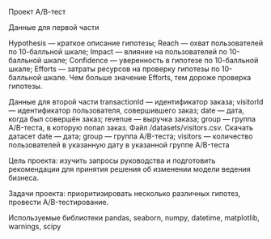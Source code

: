 Проект А/В-тест

Данные для первой части

Hypothesis — краткое описание гипотезы;
Reach — охват пользователей по 10-балльной шкале;
Impact — влияние на пользователей по 10-балльной шкале;
Confidence — уверенность в гипотезе по 10-балльной шкале;
Efforts — затраты ресурсов на проверку гипотезы по 10-балльной шкале. Чем больше значение Efforts, тем дороже проверка гипотезы.

Данные для второй части
transactionId — идентификатор заказа;
visitorId — идентификатор пользователя, совершившего заказ;
date — дата, когда был совершён заказ;
revenue — выручка заказа;
group — группа A/B-теста, в которую попал заказ.
Файл /datasets/visitors.csv. Скачать датасет
date — дата;
group — группа A/B-теста;
visitors — количество пользователей в указанную дату в указанной группе A/B-теста

Цель проекта: изучить запросы руководства и подготовить рекомендации для принятия решения об изменении модели ведения бизнеса.

Задачи проекта: приоритизировать несколько различных гипотез, провести A/B-тестирование.

Используемые библиотеки
pandas, seaborn, numpy, datetime, matplotlib, warnings, scipy
